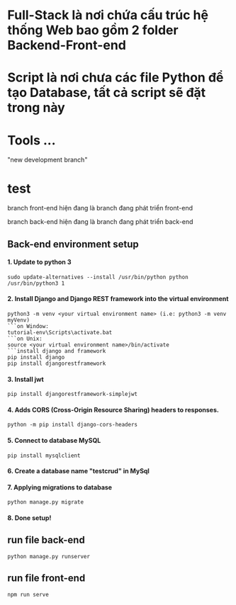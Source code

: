 # Full-Stack là nơi chứa cấu trúc hệ thống Web bao gồm 2 folder Backend-Front-end
# Script là nơi chưa các file Python để tạo Database, tất cả script sẽ đặt trong này
# Tools ...

"new development branch" 
# test

branch front-end hiện đang là branch đang phát triển front-end

branch back-end hiện đang là branch đang phát triển back-end


## Back-end environment setup
#### 1. Update to python 3 
```
sudo update-alternatives --install /usr/bin/python python /usr/bin/python3 1
```
#### 2. Install Django and Django REST framework into the virtual environment
```Create a virtual environment
python3 -m venv <your virtual environment name> (i.e: python3 -m venv myVenv)
```on Window:
tutorial-env\Scripts\activate.bat
```on Unix:
source <your virtual environment name>/bin/activate
```install django and framework
pip install django
pip install djangorestframework
```
#### 3. Install jwt
```
pip install djangorestframework-simplejwt
```
#### 4. Adds CORS (Cross-Origin Resource Sharing) headers to responses.
```
python -m pip install django-cors-headers
```
#### 5. Connect to database MySQL
```
pip install mysqlclient
```
#### 6. Create a database name "testcrud" in MySql

#### 7. Applying migrations to database
```
python manage.py migrate
```
#### 8. Done setup!
                                           
                                           

## run file back-end 
```
python manage.py runserver
```
## run file front-end
```
npm run serve
```
